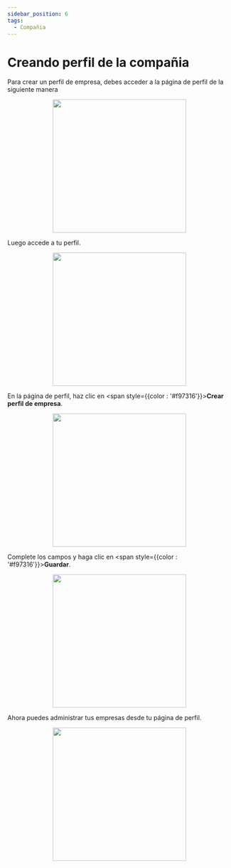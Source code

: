 ```yaml
---
sidebar_position: 6
tags:
  - Compañia
---
```


# Creando perfil de la compañia

Para crear un perfil de empresa, debes acceder a la página de perfil de la siguiente manera

<p align="center">
  <img src="/img/create-account/menu-button.png" width="300" />
</p>

Luego accede a tu perfil.

<p align="center">
  <img src="/img/manage-personal-data/profile.png" width="300" />
</p>

En la página de perfil, haz clic en <span style={{color : '#f97316'}}>**Crear perfil de empresa**</span>.

<p align="center">
  <img src="/img/create-company-profile/create-company-profile.png" width="300" />
</p>

Complete los campos y haga clic en <span style={{color : '#f97316'}}>**Guardar**</span>.

<p align="center">
  <img src="/img/create-company-profile/create-company-profile-2.png" width="300" />
</p>

Ahora puedes administrar tus empresas desde tu página de perfil.

<p align="center">
  <img src="/img/create-company-profile/manage-company-profile.png" width="300" />
</p>

